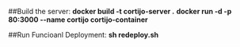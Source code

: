 ##Build the server:
**docker build -t cortijo-server .**
**docker run -d -p 80:3000 --name cortijo cortijo-container**

##Run Funcioanl Deployment:
**sh redeploy.sh**
